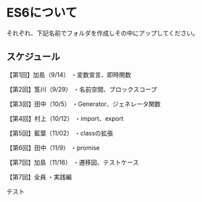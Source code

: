 # ES6について
それぞれ、下記名前でフォルダを作成しその中にアップしてください。

## スケジュール

【第1回】加島（9/14）
・変数宣言、即時関数

【第2回】笈川（9/29）
・名前空間、ブロックスコープ

【第3回】田中（10/5）
・Generator、ジェネレータ関数

【第4回】村上（10/12）
・import、export

【第5回】藍葉（11/02）
・classの拡張

【第6回】田中（11/9）
・promise

【第7回】加島（11/16）
・遷移図、テストケース

【第7回】全員
・実践編

テスト